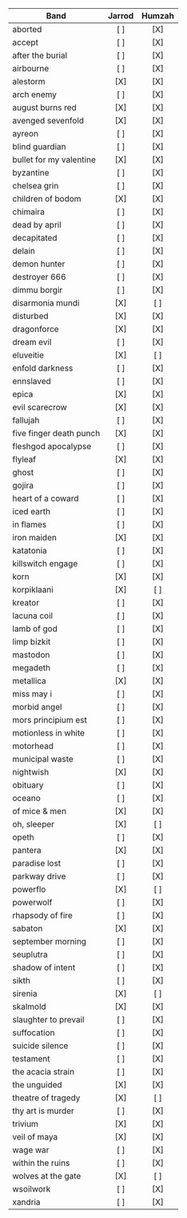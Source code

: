 |Band                                     | Jarrod | Humzah |
|-----------------------------------------|:------:|:------:|
|aborted                                  |  [ ]   |  [X]   |
|accept                                   |  [ ]   |  [X]   |
|after the burial                         |  [ ]   |  [X]   |
|airbourne                                |  [ ]   |  [X]   |
|alestorm                                 |  [X]   |  [X]   |
|arch enemy                               |  [ ]   |  [X]   |
|august burns red                         |  [X]   |  [X]   |
|avenged sevenfold                        |  [X]   |  [X]   |
|ayreon                                   |  [ ]   |  [X]   |
|blind guardian                           |  [ ]   |  [X]   |
|bullet for my valentine                  |  [X]   |  [X]   |
|byzantine                                |  [ ]   |  [X]   |
|chelsea grin                             |  [ ]   |  [X]   |
|children of bodom                        |  [X]   |  [X]   |
|chimaira                                 |  [ ]   |  [X]   |
|dead by april                            |  [ ]   |  [X]   |
|decapitated                              |  [ ]   |  [X]   |
|delain                                   |  [ ]   |  [X]   |
|demon hunter                             |  [ ]   |  [X]   |
|destroyer 666                            |  [ ]   |  [X]   |
|dimmu borgir                             |  [ ]   |  [X]   |
|disarmonia mundi                         |  [X]   |  [ ]   |
|disturbed                                |  [X]   |  [X]   |
|dragonforce                              |  [X]   |  [X]   |
|dream evil                               |  [ ]   |  [X]   |
|eluveitie                                |  [X]   |  [ ]   |
|enfold darkness                          |  [ ]   |  [X]   |
|ennslaved                                |  [ ]   |  [X]   |
|epica                                    |  [X]   |  [X]   |
|evil scarecrow                           |  [X]   |  [X]   |
|fallujah                                 |  [ ]   |  [X]   |
|five finger death punch                  |  [X]   |  [X]   |
|fleshgod apocalypse                      |  [ ]   |  [X]   |
|flyleaf                                  |  [X]   |  [X]   |
|ghost                                    |  [ ]   |  [X]   |
|gojira                                   |  [ ]   |  [X]   |
|heart of a coward                        |  [ ]   |  [X]   |
|iced earth                               |  [ ]   |  [X]   |
|in flames                                |  [ ]   |  [X]   |
|iron maiden                              |  [X]   |  [X]   |
|katatonia                                |  [ ]   |  [X]   |
|killswitch engage                        |  [ ]   |  [X]   |
|korn                                     |  [X]   |  [X]   |
|korpiklaani                              |  [X]   |  [ ]   |
|kreator                                  |  [ ]   |  [X]   |
|lacuna coil                              |  [ ]   |  [X]   |
|lamb of god                              |  [ ]   |  [X]   |
|limp bizkit                              |  [ ]   |  [X]   |
|mastodon                                 |  [ ]   |  [X]   |
|megadeth                                 |  [ ]   |  [X]   |
|metallica                                |  [X]   |  [X]   |
|miss may i                               |  [ ]   |  [X]   |
|morbid angel                             |  [ ]   |  [X]   |
|mors principium est                      |  [ ]   |  [X]   |
|motionless in white                      |  [ ]   |  [X]   |
|motorhead                                |  [ ]   |  [X]   |
|municipal waste                          |  [ ]   |  [X]   |
|nightwish                                |  [X]   |  [X]   |
|obituary                                 |  [ ]   |  [X]   |
|oceano                                   |  [ ]   |  [X]   |
|of mice & men                            |  [X]   |  [X]   |
|oh, sleeper                              |  [X]   |  [ ]   |
|opeth                                    |  [ ]   |  [X]   |
|pantera                                  |  [X]   |  [X]   |
|paradise lost                            |  [ ]   |  [X]   |
|parkway drive                            |  [ ]   |  [X]   |
|powerflo                                 |  [X]   |  [ ]   |
|powerwolf                                |  [ ]   |  [X]   |
|rhapsody of fire                         |  [ ]   |  [X]   |
|sabaton                                  |  [X]   |  [X]   |
|september morning                        |  [ ]   |  [X]   |
|seuplutra                                |  [ ]   |  [X]   |
|shadow of intent                         |  [ ]   |  [X]   |
|sikth                                    |  [ ]   |  [X]   |
|sirenia                                  |  [X]   |  [ ]   |
|skalmold                                 |  [X]   |  [X]   |
|slaughter to prevail                     |  [ ]   |  [X]   |
|suffocation                              |  [ ]   |  [X]   |
|suicide silence                          |  [ ]   |  [X]   |
|testament                                |  [ ]   |  [X]   |
|the acacia strain                        |  [ ]   |  [X]   |
|the unguided                             |  [X]   |  [X]   |
|theatre of tragedy                       |  [X]   |  [ ]   |
|thy art is murder                        |  [ ]   |  [X]   |
|trivium                                  |  [X]   |  [X]   |
|veil of maya                             |  [X]   |  [X]   |
|wage war                                 |  [ ]   |  [X]   |
|within the ruins                         |  [ ]   |  [X]   |
|wolves at the gate                       |  [X]   |  [ ]   |
|wsoilwork                                |  [ ]   |  [X]   |
|xandria                                  |  [ ]   |  [X]   |
